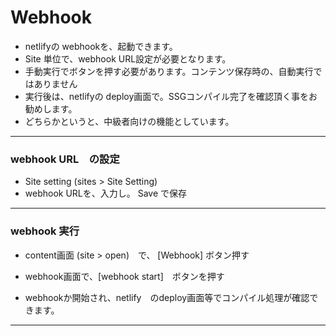 
# Webhook

* netlifyの webhookを、起動できます。
* Site 単位で、webhook URL設定が必要となります。
* 手動実行でボタンを押す必要があります。コンテンツ保存時の、自動実行ではありません
* 実行後は、netlifyの deploy画面で。SSGコンパイル完了を確認頂く事をお勧めします。
* どちらかというと、中級者向けの機能としています。

***
### webhook URL　の設定

* Site setting (sites > Site Setting)
* webhook URLを、入力し。 Save で保存

***
### webhook 実行

* content画面 (site > open)　で、 [Webhook] ボタン押す

* webhook画面で、[webhook start]　ボタンを押す

* webhookか開始され、netlify　のdeploy画面等でコンパイル処理が確認できます。

***

　
